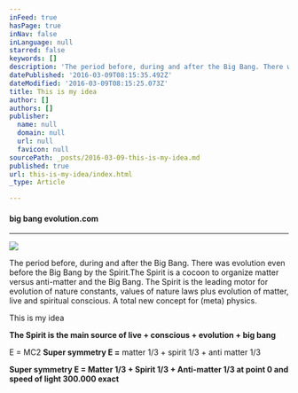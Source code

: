 ```yaml
---
inFeed: true
hasPage: true
inNav: false
inLanguage: null
starred: false
keywords: []
description: 'The period before, during and after the Big Bang. There was evolution even before the Big Bang by the Spirit.The Spirit is a cocoon to organize matter versus anti-matter and the Big Bang. The Spirit is the leading motor for evolution of nature constants, values of nature laws plus evolution of matter, live and spiritual conscious. A total new concept for (meta) physics.'
datePublished: '2016-03-09T08:15:35.492Z'
dateModified: '2016-03-09T08:15:25.073Z'
title: This is my idea
author: []
authors: []
publisher:
  name: null
  domain: null
  url: null
  favicon: null
sourcePath: _posts/2016-03-09-this-is-my-idea.md
published: true
url: this-is-my-idea/index.html
_type: Article

---
```

#### **big bang evolution.com**

****
![](https://the-grid-user-content.s3-us-west-2.amazonaws.com/939bb283-3858-4d1d-8ec4-2da425c0c44d.jpg)

The period before, during and after the Big Bang. There was evolution even before the Big Bang by the Spirit.The Spirit is a cocoon to organize matter versus anti-matter and the Big Bang. The Spirit is the leading motor for evolution of nature constants, values of nature laws plus evolution of matter, live and spiritual conscious. A total new concept for (meta) physics.

This is my idea

**The Spirit is the main source of live + conscious + evolution + big bang**

E = MC2   **Super symmetry  E =** matter 1/3  + spirit 1/3  + anti matter 1/3

**Super symmetry E = Matter 1/3 + Spirit 1/3 + Anti-matter 1/3 at point 0 and speed of light 300.000 exact**